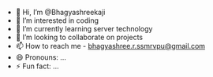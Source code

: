 - 👋 Hi, I’m @Bhagyashreekaji
- 👀 I’m interested in coding
- 🌱 I’m currently learning server technology
- 💞️ I’m looking to collaborate on projects
- 📫 How to reach me - bhagyashree.r.ssmrvpu@gmail.com
- 😄 Pronouns: ...
- ⚡ Fun fact: ...

<!---
Bhagyashreekaji/Bhagyashreekaji is a ✨ special ✨ repository because its `README.md` (this file) appears on your GitHub profile.
You can click the Preview link to take a look at your changes.
--->
